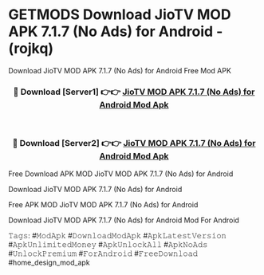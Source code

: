 # GETMODS Download JioTV MOD APK 7.1.7 (No Ads) for Android - (rojkq)
Download JioTV MOD APK 7.1.7 (No Ads) for Android Free Mod APK

<div align="center">
<h3>🔴 Download [Server1] 👉👉 <a href="https://apk-comot.site?title=JioTV_MOD_APK_7.1.7_(No_Ads)_for_Android">JioTV MOD APK 7.1.7 (No Ads) for Android Mod Apk</a></h3><br>

<h3>🔴 Download [Server2] 👉👉 <a href="https://apk-comot.site?title=JioTV_MOD_APK_7.1.7_(No_Ads)_for_Android">JioTV MOD APK 7.1.7 (No Ads) for Android Mod Apk</a></h3>
</div>


Free Download APK MOD JioTV MOD APK 7.1.7 (No Ads) for Android

Download JioTV MOD APK 7.1.7 (No Ads) for Android 

Free APK MOD JioTV MOD APK 7.1.7 (No Ads) for Android 

Download JioTV MOD APK 7.1.7 (No Ads) for Android Mod For Android

𝚃𝚊𝚐𝚜: #𝙼𝚘𝚍𝙰𝚙𝚔 #𝙳𝚘𝚠𝚗𝚕𝚘𝚊𝚍𝙼𝚘𝚍𝙰𝚙𝚔 #𝙰𝚙𝚔𝙻𝚊𝚝𝚎𝚜𝚝𝚅𝚎𝚛𝚜𝚒𝚘𝚗 #𝙰𝚙𝚔𝚄𝚗𝚕𝚒𝚖𝚒𝚝𝚎𝚍𝙼𝚘𝚗𝚎𝚢 #𝙰𝚙𝚔𝚄𝚗𝚕𝚘𝚌𝚔𝙰𝚕𝚕 #𝙰𝚙𝚔𝙽𝚘𝙰𝚍𝚜 #𝚄𝚗𝚕𝚘𝚌𝚔𝙿𝚛𝚎𝚖𝚒𝚞𝚖 #𝙵𝚘𝚛𝙰𝚗𝚍𝚛𝚘𝚒𝚍 #𝙵𝚛𝚎𝚎𝙳𝚘𝚠𝚗𝚕𝚘𝚊𝚍 #home_design_mod_apk